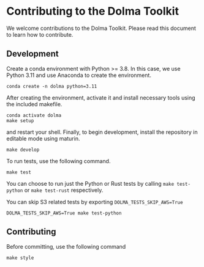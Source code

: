 # Contributing to the Dolma Toolkit

We welcome contributions to the Dolma Toolkit. Please read this document to learn how to contribute.

## Development

Create a conda environment with Python >= 3.8. In this case, we use Python 3.11 and use Anaconda to create the environment.

```shell
conda create -n dolma python=3.11
```

After creating the environment, activate it and install necessary tools using the included makefile.

```shell
conda activate dolma
make setup
```

and restart your shell. Finally, to begin development, install the repository in editable mode using maturin.

```shell
make develop
```

To run tests, use the following command.

```shell
make test
```

You can choose to run just the Python or Rust tests by calling `make test-python` or `make test-rust` respectively.

You can skip S3 related tests by exporting `DOLMA_TESTS_SKIP_AWS=True`

```shell
DOLMA_TESTS_SKIP_AWS=True make test-python
```

## Contributing

Before committing, use the following command

```shell
make style
```
